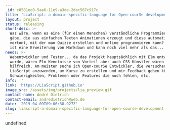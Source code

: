 ```yaml
---
_id: c8581ec0-5aa6-11e9-a3de-2dac567c917c
title: 'LiaScript: a domain-specific-language for Open-courSe development'
layout: project
status: releasing
short-desc: >-
  Was wäre, wenn es eine (für einen Menschen) verständliche Programmiersprache
  gäbe, die aus einfachen Texten Animationen erzeugt und diese automatisch
  vertont, mit der man Quizze erstellen und online programmieren kann? LiaScript
  ist eine Erweiterung von Markdown und kann noch viel mehr als das...
needs: >-
  Webentwickler und Tester... da das Projekt hauptsächlich mit Elm entwickelt
  wurde, wären Elm-Kenntnisse von Vorteil aber auch CSS-Künstler wären
  hilfreich. Am meisten suche ich Open-courSe Entwickler, die versuchen
  LiaScript anzuwenden, um Kurse zu erstellen und mir Feedback geben können zu
  Schwierigkeiten, Problemen oder Features die noch fehlen, etc.
info: ''
link: 'https://LiaScript.github.io'
image_src: /assets/img/projects/lia_preview.gif
contact-name: André Dietrich
contact-email: andredietrich@web.de
date: '2019-04-09T09:06:38.927Z'
slug: liascript-a-domain-specific-language-for-open-course-development
---
```

undefined
